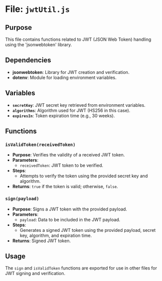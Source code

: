# File: `jwtUtil.js`

## Purpose
This file contains functions related to JWT (JSON Web Token) handling using the 'jsonwebtoken' library.

## Dependencies
- **jsonwebtoken**: Library for JWT creation and verification.
- **dotenv**: Module for loading environment variables.

## Variables
- **`secretKey`**: JWT secret key retrieved from environment variables.
- **`algorithms`**: Algorithm used for JWT (HS256 in this case).
- **`expiresIn`**: Token expiration time (e.g., 30 weeks).

## Functions

### `isValidToken(receivedToken)`
- **Purpose**: Verifies the validity of a received JWT token.
- **Parameters**:
  - `receivedToken`: JWT token to be verified.
- **Steps**:
  - Attempts to verify the token using the provided secret key and algorithm.
- **Returns**: `true` if the token is valid; otherwise, `false`.

### `sign(payload)`
- **Purpose**: Signs a JWT token with the provided payload.
- **Parameters**:
  - `payload`: Data to be included in the JWT payload.
- **Steps**:
  - Generates a signed JWT token using the provided payload, secret key, algorithm, and expiration time.
- **Returns**: Signed JWT token.

## Usage
The `sign` and `isValidToken` functions are exported for use in other files for JWT signing and verification.
